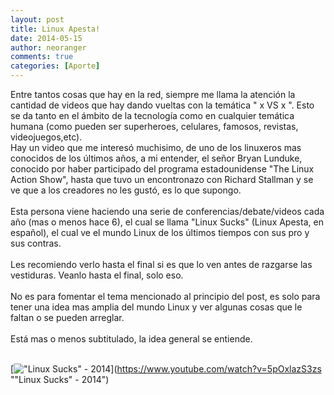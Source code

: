 ```yaml
---
layout: post
title: Linux Apesta!
date: 2014-05-15
author: neoranger
comments: true
categories: [Aporte]
---
```

<span>Entre tantos cosas que hay en la red, siempre me llama la atención la cantidad de videos que hay dando vueltas con la temática " x VS x ". Esto se da tanto en el ámbito de la tecnología como en cualquier temática humana (como pueden ser superheroes, celulares, famosos, revistas, videojuegos,etc).</span><br /><span>Hay un video que me interesó muchisimo, de uno de los linuxeros mas conocidos de los últimos años, a mi entender, el señor Bryan Lunduke, conocido por haber participado del programa estadounidense "The Linux Action Show", hasta que tuvo un encontronazo con Richard Stallman y se ve que a los creadores no les gustó, es lo que supongo.</span><br /><span><br /></span><span>Esta persona viene haciendo una serie de conferencias/debate/videos cada año (mas o menos hace 6), el cual se llama "Linux Sucks" (Linux Apesta, en español), el cual ve el mundo Linux de los últimos tiempos con sus pro y sus contras.</span><br /><span><br /></span><span>Les recomiendo verlo hasta el final si es que lo ven antes de razgarse las vestiduras. Veanlo hasta el final, solo eso.</span><br /><br /><span>No es para fomentar el tema mencionado al principio del post, es solo para tener una idea mas amplia del mundo Linux y ver algunas cosas que le faltan o se pueden arreglar.</span><br /><br /><span>Está mas o menos subtitulado, la idea general se entiende. </span><br /><br />


[!["Linux Sucks" - 2014](https://img.youtube.com/vi/5pOxlazS3zs/0.jpg)](https://www.youtube.com/watch?v=5pOxlazS3zs ""Linux Sucks" - 2014")

